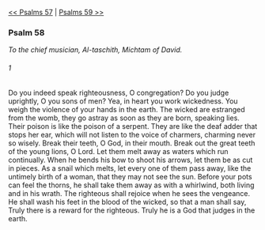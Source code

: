 [<< Psalms 57](Psalms%2057)  |  [Psalms 59 >>](Psalms%2059)

### Psalm 58

*To the chief musician, Al-taschith, Michtam of David.*

###### 1
Do you indeed speak righteousness, O congregation? Do you judge uprightly, O you sons of men? Yea, in heart you work wickedness. You weigh the violence of your hands in the earth. The wicked are estranged from the womb, they go astray as soon as they are born, speaking lies. Their poison is like the poison of a serpent. They are like the deaf adder that stops her ear, which will not listen to the voice of charmers, charming never so wisely. Break their teeth, O God, in their mouth. Break out the great teeth of the young lions, O Lord. Let them melt away as waters which run continually. When he bends his bow to shoot his arrows, let them be as cut in pieces. As a snail which melts, let every one of them pass away, like the untimely birth of a woman, that they may not see the sun. Before your pots can feel the thorns, he shall take them away as with a whirlwind, both living and in his wrath. The righteous shall rejoice when he sees the vengeance. He shall wash his feet in the blood of the wicked, so that a man shall say, Truly there is a reward for the righteous. Truly he is a God that judges in the earth.